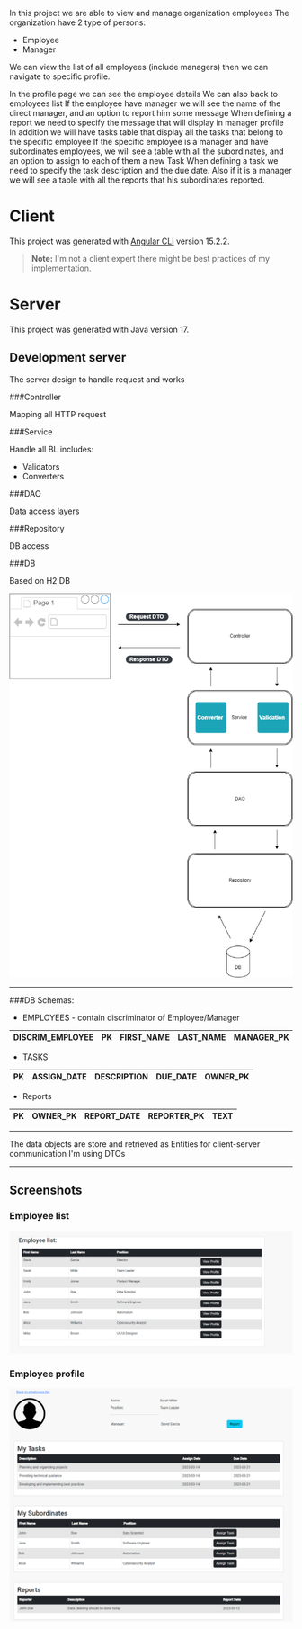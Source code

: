 In this project we are able to view and manage organization employees
The organization have 2 type of persons:
- Employee
- Manager

We can view the list of all employees (include managers)
then we can navigate to specific profile.

In the profile page we can see the employee details
We can also back to employees list
If the employee have manager we will see the name of the direct manager,
and an option to report him some message
When defining a report we need to specify the message that will display in manager profile
In addition we will have tasks table that display all the tasks that belong to the specific employee
If the specific employee is a manager and have subordinates employees,
we will see a table with all the subordinates, and an option to assign to each
of them a new Task
When defining a task we need to specify the task description and the due date.
Also if it is a manager we will see a table with all the reports that his subordinates reported.

# Client
This project was generated with [Angular CLI](https://github.com/angular/angular-cli) version 15.2.2.
> **Note:** I'm not a client expert there might be best practices of my implementation.

# Server
This project was generated with Java version 17.

## Development server
The server design to handle request and works

###Controller 

Mapping all HTTP request


###Service

Handle all BL includes:
- Validators
- Converters


###DAO

Data access layers


###Repository

DB access


###DB

Based on H2 DB

![My Image](screenshots/uml.png)

--------
###DB Schemas:


- EMPLOYEES - contain discriminator of Employee/Manager

| DISCRIM_EMPLOYEE | PK | FIRST_NAME | LAST_NAME | MANAGER_PK | POSITION |
|------------------|----|------------|-----------|------------|----------|

- TASKS

| PK | ASSIGN_DATE | DESCRIPTION | DUE_DATE | OWNER_PK |
|----|-------------|-------------|----------|----------|

- Reports

| PK | OWNER_PK | REPORT_DATE | REPORTER_PK | TEXT |
|----|----------|-------------|-------------|------|

-------
The data objects are store and retrieved as Entities
for client-server communication I'm using DTOs

---
## Screenshots
### Employee list
![My Image](screenshots/list.png)

### Employee profile
![My Image](screenshots/profile.png)
